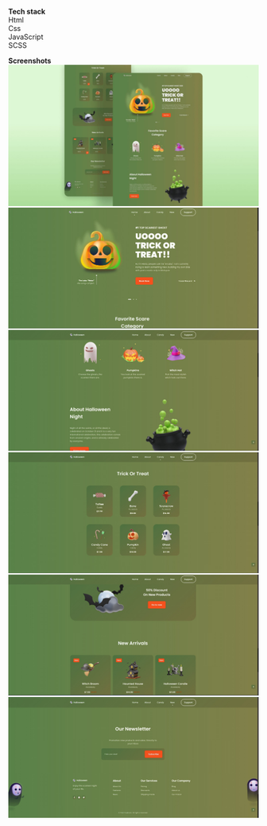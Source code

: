 <b>Tech stack</b><br>
Html<br>
Css<br>
JavaScript<br>
SCSS

<b>Screenshots</b>
![-](/preview/0.jpg)
![-](/preview/1.jpg)
![-](/preview/2.jpg)
![-](/preview/3.jpg)
![-](/preview/4.jpg)
![-](/preview/5.jpg)
